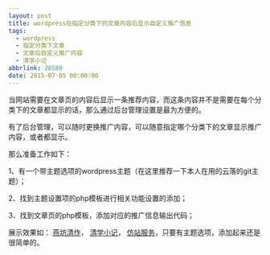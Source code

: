 ```yaml
---
layout: post
title: wordpress在指定分类下的文章内容后显示自定义推广信息
tags:
  - wordpress
  - 指定分类下文章
  - 文章后自定义推广内容
  - 清学小记
abbrlink: 28580
date: 2015-07-05 00:00:00
---
```


<!-- build time:Sat Jun 23 2018 12:05:15 GMT+0800 (中国标准时间) -->

当网站需要在文章页的内容后显示一条推荐内容，而这条内容并不是需要在每个分类下的文章都显示的话，那么通过后台管理设置是最为方便的。

有了后台管理，可以随时更换推广内容，可以随意指定哪个分类下的文章显示推广内容，或者都显示。

那么准备工作如下：

1、有一个带主题选项的wordpress主题（在这里推荐一下本人在用的云落的git主题）；

2、找到主题设置项的php模板进行相关功能设置的添加；

3、找到文章页的php模板，添加对应的推广信息输出代码；

展示效果如： [燕坊清作](http://www.bmqy.net/yanfangqingzuo)， [清学小记](http://www.bmqy.net/qingsiyanxiang/qingxuexiaoji)， [仿站服务](http://www.bmqy.net/fangzhan)，只要有主题选项，添加起来还是很简单的。
<!-- rebuild by neat -->
